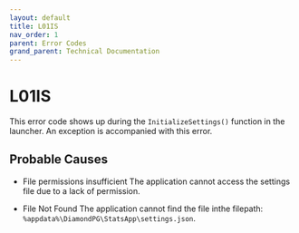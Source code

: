 ```yaml
---
layout: default
title: L01IS
nav_order: 1
parent: Error Codes
grand_parent: Technical Documentation
---
```


# L01IS

This error code shows up during the `InitializeSettings()` function in the launcher. An exception is accompanied with this error.

## Probable Causes

- File permissions insufficient
The application cannot access the settings file due to a lack of permission.

- File Not Found
The application cannot find the file inthe filepath: `%appdata%\DiamondPG\StatsApp\settings.json`.
